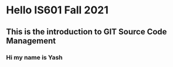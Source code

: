 # Hello IS601 Fall 2021
## This is the introduction to GIT Source Code Management
### Hi my name is Yash
